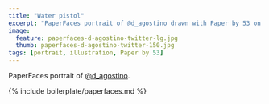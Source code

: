 ```yaml
---
title: "Water pistol"
excerpt: "PaperFaces portrait of @d_agostino drawn with Paper by 53 on an iPad."
image: 
  feature: paperfaces-d-agostino-twitter-lg.jpg
  thumb: paperfaces-d-agostino-twitter-150.jpg
tags: [portrait, illustration, Paper by 53]
---
```


PaperFaces portrait of [@d_agostino](http://twitter.com/d_agostino).

{% include boilerplate/paperfaces.md %}